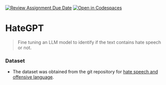 
[![Review Assignment Due Date](https://classroom.github.com/assets/deadline-readme-button-22041afd0340ce965d47ae6ef1cefeee28c7c493a6346c4f15d667ab976d596c.svg)](https://classroom.github.com/a/QBoGvLZa)
[![Open in Codespaces](https://classroom.github.com/assets/launch-codespace-2972f46106e565e64193e422d61a12cf1da4916b45550586e14ef0a7c637dd04.svg)](https://classroom.github.com/open-in-codespaces?assignment_repo_id=18224143)

# HateGPT

> Fine tuning an LLM model to identify if the text contains hate speech or not.

### Dataset

- The dataset was obtained from the git repository for [hate speech and offensive language](https://github.com/t-davidson/hate-speech-and-offensive-language).
